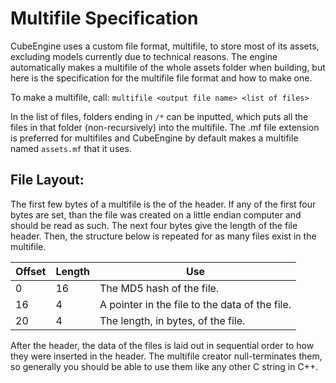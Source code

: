 # Multifile Specification

CubeEngine uses a custom file format, multifile, to store most of its assets, excluding models currently due to technical reasons. The engine automatically makes a multifile of the whole assets folder when building, but here is the specification for the multifile file format and how to make one.

To make a multifile, call: 
`multifile <output file name> <list of files>`

In the list of files, folders ending in `/*` can be inputted, which puts all the files in that folder (non-recursively) into the multifile.
The .mf file extension is preferred for multifiles and CubeEngine by default makes a multifile named `assets.mf` that it uses.

File Layout:
----------

The first few bytes of a multifile is the of the header. If any of the first four bytes are set, than the file was created on a little endian computer and should be read as such. The next four bytes give the length of the file header. Then, the structure below is repeated for as many files exist in the multifile.

| Offset | Length | Use                                            |
|--------|--------|------------------------------------------------|
| 0      | 16     | The MD5 hash of the file.                      |
| 16     | 4      | A pointer in the file to the data of the file. |
| 20     | 4      | The length, in bytes, of the file.             |

After the header, the data of the files is laid out in sequential order to how they were inserted in the header. The multifile creator null-terminates them, so generally you should be able to use them like any other C string in C++.
